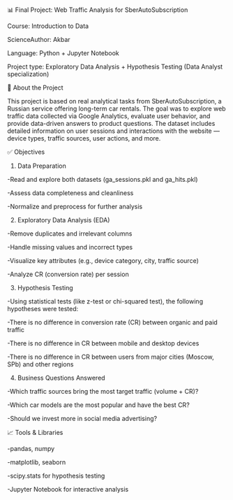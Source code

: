 
📊 Final Project: Web Traffic Analysis for SberAutoSubscription

Course: Introduction to Data 

ScienceAuthor: Akbar

Language: Python + Jupyter Notebook

Project type: Exploratory Data Analysis + Hypothesis Testing (Data Analyst specialization)


🏢 About the Project

This project is based on real analytical tasks from SberAutoSubscription, a Russian service offering long-term car rentals. The goal was to explore web traffic data collected via Google Analytics, evaluate user behavior, and provide data-driven answers to product questions.
The dataset includes detailed information on user sessions and interactions with the website — device types, traffic sources, user actions, and more.

✅ Objectives
1. Data Preparation

-Read and explore both datasets (ga_sessions.pkl and ga_hits.pkl)

-Assess data completeness and cleanliness

-Normalize and preprocess for further analysis

2. Exploratory Data Analysis (EDA)

-Remove duplicates and irrelevant columns

-Handle missing values and incorrect types

-Visualize key attributes (e.g., device category, city, traffic source)

-Analyze CR (conversion rate) per session

3. Hypothesis Testing

-Using statistical tests (like z-test or chi-squared test), the following hypotheses were tested:

-There is no difference in conversion rate (CR) between organic and paid traffic

-There is no difference in CR between mobile and desktop devices

-There is no difference in CR between users from major cities (Moscow, SPb) and other regions

4. Business Questions Answered

-Which traffic sources bring the most target traffic (volume + CR)?

-Which car models are the most popular and have the best CR?

-Should we invest more in social media advertising?


📈 Tools & Libraries

-pandas, numpy

-matplotlib, seaborn

-scipy.stats for hypothesis testing

-Jupyter Notebook for interactive analysis
